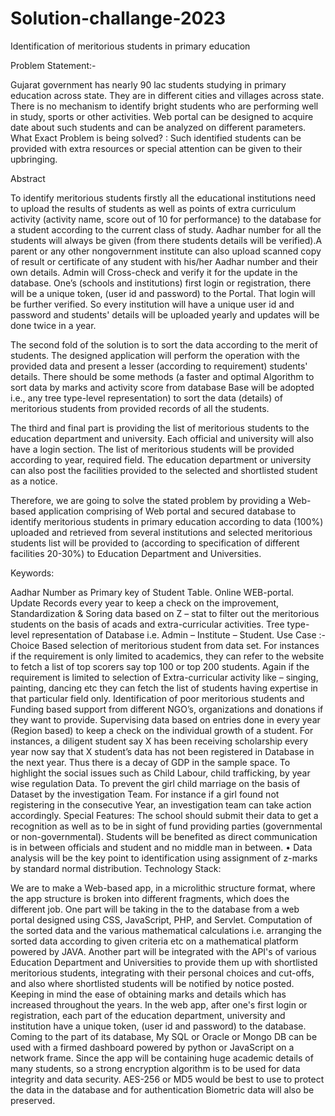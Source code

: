 # Solution-challange-2023
Identification of meritorious students in primary education

Problem Statement:-

Gujarat government has nearly 90 lac students studying in primary education across state. They are in different cities and villages across state. There is no mechanism to identify bright students who are performing well in study, sports or other activities. Web portal can be designed to acquire date about such students and can be analyzed on different parameters. What Exact Problem is being solved? : Such identified students can be provided with extra resources or special attention can be given to their upbringing.

Abstract

To identify meritorious students firstly all the educational institutions need to upload the results of students as well as points of extra curriculum activity (activity name, score out of 10 for performance) to the database for a student according to the current class of study. Aadhar number for all the students will always be given (from there students details will be verified).A parent or any other nongovernment institute can also upload scanned copy of result or certificate of any student with his/her Aadhar number and their own details. Admin will Cross-check and verify it for the update in the database. One’s (schools and institutions) first login or registration, there will be a unique token, (user id and password) to the Portal. That login will be further verified. So every institution will have a unique user id and password and students' details will be uploaded yearly and updates will be done twice in a year.

The second fold of the solution is to sort the data according to the merit of students. The designed application will perform the operation with the provided data and present a lesser (according to requirement) students' details. There should be some methods (a faster and optimal Algorithm to sort data by marks and activity score from database Base will be adopted i.e., any tree type-level representation) to sort the data (details) of meritorious students from provided records of all the students.

The third and final part is providing the list of meritorious students to the education department and university. Each official and university will also have a login section. The list of meritorious students will be provided according to year, required field. The education department or university can also post the facilities provided to the selected and shortlisted student as a notice.

Therefore, we are going to solve the stated problem by providing a Web-based application comprising of Web portal and secured database to identify meritorious students in primary education according to data (100%) uploaded and retrieved from several institutions and selected meritorious students list will be provided to (according to specification of different facilities 20-30%) to Education Department and Universities.

Keywords:

Aadhar Number as Primary key of Student Table.
Online WEB-portal.
Update Records every year to keep a check on the improvement, Standardization & Soring data based on Z – stat to filter out the meritorious students on the basis of acads and extra-curricular activities.
Tree type-level representation of Database i.e. Admin – Institute – Student. Use Case :-
Choice Based selection of meritorious student from data set. For instances if the requirement is only limited to academics, they can refer to the website to fetch a list of top scorers say top 100 or top 200 students. Again if the requirement is limited to selection of Extra-curricular activity like – singing, painting, dancing etc they can fetch the list of students having expertise in that particular field only.
Identification of poor meritorious students and Funding based support from different NGO’s, organizations and donations if they want to provide.
Supervising data based on entries done in every year (Region based) to keep a check on the individual growth of a student. For instances, a diligent student say X has been receiving scholarship every year now say that X student’s data has not been registered in Database in the next year. Thus there is a decay of GDP in the sample space.
To highlight the social issues such as Child Labour, child trafficking, by year wise regulation Data.
To prevent the girl child marriage on the basis of Dataset by the investigation Team. For instance if a girl found not registering in the consecutive Year, an investigation team can take action accordingly. Special Features: The school should submit their data to get a recognition as well as to be in sight of fund providing parties (governmental or non-governmental). Students will be benefited as direct communication is in between officials and student and no middle man in between. • Data analysis will be the key point to identification using assignment of z-marks by standard normal distribution.
Technology Stack:

We are to make a Web-based app, in a microlithic structure format, where the app structure is broken into different fragments, which does the different job. One part will be taking in the to the database from a web portal designed using CSS, JavaScript, PHP, and Servlet. Computation of the sorted data and the various mathematical calculations i.e. arranging the sorted data according to given criteria etc on a mathematical platform powered by JAVA. Another part will be integrated with the API's of various Education Department and Universities to provide them up with shortlisted meritorious students, integrating with their personal choices and cut-offs, and also where shortlisted students will be notified by notice posted. Keeping in mind the ease of obtaining marks and details which has increased throughout the years. In the web app, after one's first login or registration, each part of the education department, university and institution have a unique token, (user id and password) to the database. Coming to the part of its database, My SQL or Oracle or Mongo DB can be used with a firmed dashboard powered by python or JavaScript on a network frame. Since the app will be containing huge academic details of many students, so a strong encryption algorithm is to be used for data integrity and data security. AES-256 or MD5 would be best to use to protect the data in the database and for authentication Biometric data will also be preserved.
